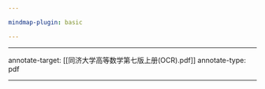 ```yaml
---

mindmap-plugin: basic

---
```

---

annotate-target: [[同济大学高等数学第七版上册(OCR).pdf]]
annotate-type: pdf

---